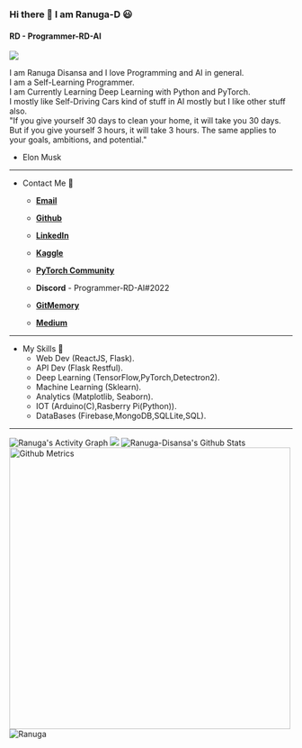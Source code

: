 ### Hi there 👋 I am Ranuga-D 😃
#### RD - Programmer-RD-AI

![](https://komarev.com/ghpvc/?username=Programmer-RD-AI&color=gray)

I am Ranuga Disansa and I love Programming and AI in general.
<br>
I am a Self-Learning Programmer.
<br>
I am Currently Learning Deep Learning with Python and PyTorch.
<br>
I mostly like Self-Driving Cars kind of stuff in AI mostly but I like other stuff also.
<br>
"If you give yourself 30 days to clean your home, it will take you 30 days. But if you give yourself 3 hours, it will take 3 hours. The same applies to your goals, ambitions, and potential."
- Elon Musk

<hr>

- Contact Me 💬
  
  - [**Email**](go2ranuga@gmail.com)
  
  - [**Github**](https://github.com/Programmer-RD-AI)
  
  - [**LinkedIn**](https://www.linkedin.com/in/ranuga-disansa-gamage-94a7671b2/)

  - [**Kaggle**](https://www.kaggle.com/ranugadisansagamage)

  - [**PyTorch Community**](https://discuss.pytorch.org/u/programmer-rd-ai/summary)

  - **Discord** - Programmer-RD-AI#2022

  - [**GitMemory**](https://githubmemory.com/@Programmer-RD-AI)
  
  - [**Medium**](https://medium.com/@Programmer-RD-AI)
  
<hr>

- My Skills 💼 
  - Web Dev (ReactJS, Flask).
  - API Dev (Flask Restful).
  - Deep Learning (TensorFlow,PyTorch,Detectron2).
  - Machine Learning (Sklearn).
  - Analytics (Matplotlib, Seaborn).
  - IOT (Arduino(C),Rasberry Pi(Python)).
  - DataBases (Firebase,MongoDB,SQLLite,SQL).

<hr>

<img alt="Ranuga's Activity Graph" src="https://activity-graph.herokuapp.com/graph?username=Programmer-RD-AI&bg_color=0D1117&color=eca15b&line=eca15b" />
<img src="https://github-readme-stats.vercel.app/api/top-langs/?username=Programmer-RD-AI" />
<img src="https://github-readme-stats.vercel.app/api?username=Programmer-RD-AI&show_icons=true&hide_border=false" alt="Ranuga-Disansa's Github Stats">
<img width="500" src="https://metrics.lecoq.io/Programmer-RD-AI" alt="Github Metrics">         
<img title="Ranuga stats" alt="Ranuga" src="https://github-readme-streak-stats.herokuapp.com/?user=Programmer-RD-AI&theme=dark"/>
